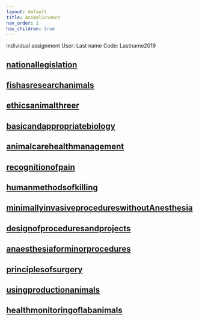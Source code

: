 ```yaml
---
layout: default
title: AnimalScience
nav_order: 1
has_children: true
---
```



individual assignment
User: Last name
Code: Lastname2019

## [nationallegislation](nationallegislation)
## [fishasresearchanimals](fishasresearchanimals)
## [ethicsanimalthreer](ethicsanimalThreeR)
## [basicandappropriatebiology](basicAndAppropriateBiology)
## [animalcarehealthmanagement](animalCareHealthManagement)
## [recognitionofpain](recognitionofPain)
## [humanmethodsofkilling](humanmethodsOfKilling)
## [minimallyinvasiveprocedureswithoutAnesthesia](MinimallyInvasiveProceduresWithoutAnesthesia)
## [designofproceduresandprojects](DesignOfProceduresAndProjects)
## [anaesthesiaforminorprocedures](AnaesthesiaForMinorProcedures)
## [principlesofsurgery](principlesOfSurgery)
## [usingproductionanimals](usingproductionAnimals)
## [healthmonitoringoflabanimals](healthMonitoringOfLabAnimals)








